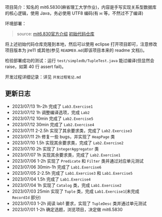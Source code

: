 项目简介：知名的 mit6.5830(麻省理工大学作业)，内容是手写实现关系型数据库的核心逻辑，使用 Java，务必使用 UTF8 编码(有 `⨝` 等，不然过不了编译)

环境部署：

> source: [mit6.830官方介绍](http://dsg.csail.mit.edu/6.5830/) [初始代码仓库](https://github.com/MIT-DB-Class/simple-db-hw-2022)

将上述初始代码仓库克隆到本地，然后可以使用 eclipse 打开项目即可，注意修改项目版本为 jre11 或其他(参见 `README0.md`(即该项目本来的 readme 文档))。

检验部署成功的测试：运行 `test/simpledb/TupleTest.java` 能过编译(但显然会 raise，如第 40 行 assert fail)。

开发过程详细记录：详见 `开发过程笔记.md`

## 更新日志

- 2023/07/13 1h-2h 完成了 `Lab3.Exercise1`
- 2023/07/12 1h 调整编译选项，完成 `Lab2`
- 2023/07/12 10min 完成了 `Lab2.Exercise5`
- 2023/07/12 30min 完成了 `Lab2.Exercise4`
- 2023/07/11 2-2.5h 实现了其余要求类，完成了 `Lab2.Exercise3`
- 2023/07/11 2h 修复一些 bugs，并实现了 `HeapPage` 类
- 2023/07/10 1.5h 实现其余要求类，完成了 `Lab2.Exercise2`
- 2023/07/10 2h 实现了 `IntegerAggregator` 类
- 2023/07/07 1h 实现其余要求类，完成了 `Lab2.Exercise1`
- 2023/07/06 1-2h 实现了 `Predicate` 和 `Filter` 类并通过对应单元测试
- 2023/07/06 30min-1h 完成了 `Lab1.Exercise6`
- 2023/07/05 2-2.5h 完成了 `Lab1.Exercise3` 和 `Lab1.Exercise5`
- 2023/07/04 1.5h 完成了 `Lab1.Exercise4`
- 2023/07/04 1h 实现了 `Catalog` 类，完成 `Lab1.Exercise2`
- 2023/07/03 25min 实现了 `Tuple` 类，完成 `Lab1.Exercise1`(未完成 `RecordId` 部分)
- 2023/07/03 1-2h 阅读 lab1 要求，实现了 `TupleDesc` 类并通过单元测试
- 2023/07/01 1-2h 确定选题，浏览项目，决定做 mit6.5830